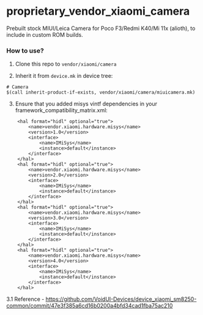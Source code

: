 # proprietary_vendor_xiaomi_camera

Prebuilt stock MIUI/Leica Camera for Poco F3/Redmi K40/Mi 11x (alioth), to include in custom ROM builds.

### How to use?

1. Clone this repo to `vendor/xiaomi/camera`

2. Inherit it from `device.mk` in device tree:

```
# Camera
$(call inherit-product-if-exists, vendor/xiaomi/camera/miuicamera.mk)
```

3. Ensure that you added misys vintf dependencies in your framework_compatibility_matrix.xml:

```
    <hal format="hidl" optional="true">
        <name>vendor.xiaomi.hardware.misys</name>
        <version>1.0</version>
        <interface>
            <name>IMiSys</name>
            <instance>default</instance>
        </interface>
    </hal>
    <hal format="hidl" optional="true">
        <name>vendor.xiaomi.hardware.misys</name>
        <version>2.0</version>
        <interface>
            <name>IMiSys</name>
            <instance>default</instance>
        </interface>
    </hal>
    <hal format="hidl" optional="true">
        <name>vendor.xiaomi.hardware.misys</name>
        <version>3.0</version>
        <interface>
            <name>IMiSys</name>
            <instance>default</instance>
        </interface>
    </hal>
    <hal format="hidl" optional="true">
        <name>vendor.xiaomi.hardware.misys</name>
        <version>4.0</version>
        <interface>
            <name>IMiSys</name>
            <instance>default</instance>
        </interface>
    </hal>
```
3.1 Reference - https://github.com/VoidUI-Devices/device_xiaomi_sm8250-common/commit/47e3f385a6cd16b0200a4bfd34cad1fba75ac210
